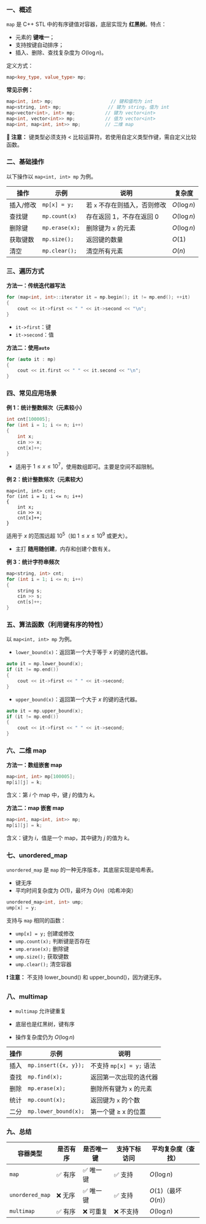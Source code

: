 

### 一、概述

`map` 是 C++ STL 中的有序键值对容器，底层实现为 **红黑树**。特点：

- 元素的 **键唯一**；
- 支持按键自动排序；
- 插入、删除、查找复杂度为 $O(\log n)$。

定义方式：

```cpp
map<key_type, value_type> mp;
```

**常见示例：**

```cpp
map<int, int> mp;                     // 键和值均为 int
map<string, int> mp;                 // 键为 string，值为 int
map<vector<int>, int> mp;           // 键为 vector<int>
map<int, vector<int>> mp;           // 值为 vector<int>
map<int, map<int, int>> mp;         // 二维 map
```

**📌 注意：** 键类型必须支持 $<$ 比较运算符。若使用自定义类型作键，需自定义比较函数。


### 二、基础操作

以下操作以 `map<int, int> mp` 为例。

| 操作    | 示例             | 说明                | 复杂度           |
| ----- | -------------- | ----------------- | ------------- |
| 插入/修改 | `mp[x] = y;`   | 若 `x` 不存在则插入，否则修改 | $O(\log n)$ |
| 查找键   | `mp.count(x)`  | 存在返回 1，不存在返回 0    | $O(\log n)$ |
| 删除键   | `mp.erase(x);` | 删除键为 `x` 的元素      | $O(\log n)$ |
| 获取键数  | `mp.size();`   | 返回键的数量            | $O(1)$      |
| 清空    | `mp.clear();`  | 清空所有元素            | $O(n)$      |


### 三、遍历方式


**方法一：传统迭代器写法**

```cpp
for (map<int, int>::iterator it = mp.begin(); it != mp.end(); ++it) 
{
    cout << it->first << " " << it->second << "\n";
}
```

- `it->first`：键
- `it->second`：值

**方法二：使用`auto`**


```cpp
for (auto it : mp) 
{
    cout << it.first << " " << it.second << "\n";
}
```


### 四、常见应用场景


**例 1：统计整数频次（元素较小）**

```cpp
int cnt[100005];
for (int i = 1; i <= n; i++)
{
    int x;
    cin >> x;
    cnt[x]++;
}
```

- 适用于 $1 \leq x \leq 10^7$，使用数组即可。主要是空间不超限制。

**例 2：统计整数频次（元素较大）**

```
map<int, int> cnt;
for (int i = 1; i <= n; i++)
{
    int x;
    cin >> x;
    cnt[x]++;
}
```

适用于 $x$ 的范围远超 $10^5$（如 $1 \leq x \leq 10^9$ 或更大）。

- 主打 **随用随创建**，内存和创建个数有关。

**例 3：统计字符串频次**


```cpp
map<string, int> cnt;
for (int i = 1; i <= n; i++)
{
    string s;
    cin >> s;
    cnt[s]++;
}
```


### 五、算法函数（利用键有序的特性）

以 `map<int, int> mp` 为例。


- `lower_bound(x)`：返回第一个大于等于 $x$ 的键的迭代器。


```cpp
auto it = mp.lower_bound(x);
if (it != mp.end()) 
{
    cout << it->first << " " << it->second;
}
```


- `upper_bound(x)`：返回第一个大于 $x$ 的键的迭代器。

```cpp
auto it = mp.upper_bound(x);
if (it != mp.end()) 
{
    cout << it->first << " " << it->second;
}
```

### 六、二维 map


**方法一：数组嵌套 map**

```cpp
map<int, int> mp[100005];
mp[i][j] = k;
```
含义：第 $i$ 个 map 中，键 $j$ 的值为 $k$。


**方法二：map 嵌套 map**


```cpp
map<int, map<int, int>> mp;
mp[i][j] = k;
```
含义：键为 $i$，值是一个 map，其中键为 $j$ 的值为 $k$。

### 七、unordered_map


`unordered_map` 是 `map` 的一种无序版本，其底层实现是哈希表。


- 键无序
- 平均时间复杂度为 $O(1)$，最坏为 $O(n)$（哈希冲突）

```cpp
unordered_map<int, int> ump;
ump[x] = y;
```


支持与 `map` 相同的函数：

- `ump[x] = y;` 创建或修改
- `ump.count(x);` 判断键是否存在
- `ump.erase(x);` 删除键
- `ump.size();` 获取键数
- `ump.clear();` 清空容器

**❗ 注意：** 不支持 lower_bound() 和 upper_bound()，因为键无序。


### 八、multimap

- `multimap` 允许键重复

- 底层也是红黑树，键有序

- 操作复杂度仍为 $O(\log n)$


| 操作 | 示例                   | 说明                  |
| -- | -------------------- | ------------------- |
| 插入 | `mp.insert({x, y});` | 不支持 `mp[x] = y;` 语法 |
| 查找 | `mp.find(x);`        | 返回第一次出现的迭代器         |
| 删除 | `mp.erase(x);`       | 删除所有键为 `x` 的元素      |
| 统计 | `mp.count(x);`       | 返回键为 `x` 的个数        |
| 二分 | `mp.lower_bound(x);` | 第一个键 ≥ x 的位置        |


### 九、总结

| 容器类型            | 是否有序 | 是否唯一键 | 支持下标访问 | 平均复杂度（查找）             |
| --------------- | ---- | ----- | ------ | --------------------- |
| `map`           | ✅ 有序 | ✅ 唯一键 | ✅ 支持   | $O(\log n)$         |
| `unordered_map` | ❌ 无序 | ✅ 唯一键 | ✅ 支持   | $O(1)$（最坏 $O(n)$） |
| `multimap`      | ✅ 有序 | ❌ 可重复 | ❌ 不支持  | $O(\log n)$         |




